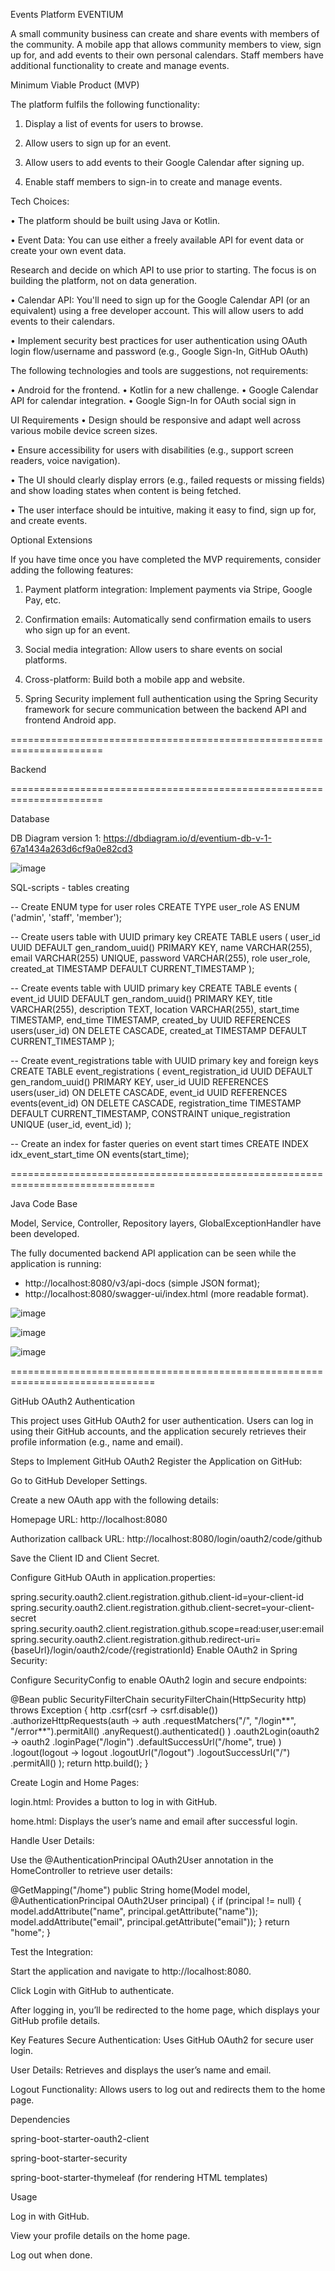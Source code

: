 Events Platform EVENTIUM

A small community business can create and share events with members of the community.
A mobile app that allows community members to view, sign up for, and add events to their own personal calendars.
Staff members have additional functionality to create and manage events.



Minimum Viable Product (MVP)

The platform fulfils the following functionality:

1. Display a list of events for users to browse.

2. Allow users to sign up for an event.

3. Allow users to add events to their Google Calendar after signing up.

4. Enable staff members to sign-in to create and manage events.



Tech Choices:

• The platform should be built using Java or Kotlin.

• Event Data: You can use either a freely available API for event data or create your own event data.

  Research and decide on which API to use prior to starting. The focus is on building the platform, not on data generation.
  
• Calendar API: You'll need to sign up for the Google Calendar API (or an equivalent) using a free developer account. This will allow users to add events to their calendars.

• Implement security best practices for user authentication using OAuth login flow/username and password (e.g., Google Sign-In, GitHub OAuth)



The following technologies and tools are suggestions, not requirements:

• Android for the frontend.
• Kotlin for a new challenge.
• Google Calendar API for calendar integration.
• Google Sign-In for OAuth social sign in



UI Requirements
• Design should be responsive and adapt well across various mobile device screen sizes.

• Ensure accessibility for users with disabilities (e.g., support screen readers, voice navigation).

• The UI should clearly display errors (e.g., failed requests or missing fields) and show loading states when content is being fetched.

• The user interface should be intuitive, making it easy to find, sign up for, and create events.



Optional Extensions

If you have time once you have completed the MVP requirements, consider adding the following features:

1. Payment platform integration: Implement payments via Stripe, Google Pay, etc.

2. Confirmation emails: Automatically send confirmation emails to users who sign up for an event.

3. Social media integration: Allow users to share events on social platforms.

4. Cross-platform: Build both a mobile app and website.

5. Spring Security implement full authentication using the Spring Security framework for secure communication between the backend API and frontend Android app.


======================================================================

Backend

======================================================================

Database


DB Diagram version 1: https://dbdiagram.io/d/eventium-db-v-1-67a1434a263d6cf9a0e82cd3


![image](https://github.com/user-attachments/assets/2ca705bd-f830-4f4a-a139-533c47a9aec1)



SQL-scripts - tables creating

-- Create ENUM type for user roles
CREATE TYPE user_role AS ENUM ('admin', 'staff', 'member');

-- Create users table with UUID primary key
CREATE TABLE users (
user_id UUID DEFAULT gen_random_uuid() PRIMARY KEY,
name VARCHAR(255),
email VARCHAR(255) UNIQUE,
password VARCHAR(255),
role user_role,
created_at TIMESTAMP DEFAULT CURRENT_TIMESTAMP
);

-- Create events table with UUID primary key
CREATE TABLE events (
event_id UUID DEFAULT gen_random_uuid() PRIMARY KEY,
title VARCHAR(255),
description TEXT,
location VARCHAR(255),
start_time TIMESTAMP,
end_time TIMESTAMP,
created_by UUID REFERENCES users(user_id) ON DELETE CASCADE,
created_at TIMESTAMP DEFAULT CURRENT_TIMESTAMP
);

-- Create event_registrations table with UUID primary key and foreign keys
CREATE TABLE event_registrations (
event_registration_id UUID DEFAULT gen_random_uuid() PRIMARY KEY,
user_id UUID REFERENCES users(user_id) ON DELETE CASCADE,
event_id UUID REFERENCES events(event_id) ON DELETE CASCADE,
registration_time TIMESTAMP DEFAULT CURRENT_TIMESTAMP,
CONSTRAINT unique_registration UNIQUE (user_id, event_id)
);

-- Create an index for faster queries on event start times
CREATE INDEX idx_event_start_time ON events(start_time);


===============================================================================


Java Code Base

Model,
Service, Controller, Repository layers,
GlobalExceptionHandler have been developed.


The fully documented backend API application can be seen while the application is running:
- http://localhost:8080/v3/api-docs (simple JSON format);
- http://localhost:8080/swagger-ui/index.html (more readable format).


![image](https://github.com/user-attachments/assets/42f1d227-f772-4599-a28a-d011eb1b7db8)


![image](https://github.com/user-attachments/assets/64a7a221-8083-4576-ab56-9be1efaad7bc)


![image](https://github.com/user-attachments/assets/9184bdad-ad0a-4e7f-a4b7-fa23ffc24bb9)


===============================================================================


GitHub OAuth2 Authentication


This project uses GitHub OAuth2 for user authentication. Users can log in using their GitHub accounts, and the application securely retrieves their profile information (e.g., name and email).

Steps to Implement GitHub OAuth2
Register the Application on GitHub:

Go to GitHub Developer Settings.

Create a new OAuth app with the following details:

Homepage URL: http://localhost:8080

Authorization callback URL: http://localhost:8080/login/oauth2/code/github

Save the Client ID and Client Secret.

Configure GitHub OAuth in application.properties:

spring.security.oauth2.client.registration.github.client-id=your-client-id
spring.security.oauth2.client.registration.github.client-secret=your-client-secret
spring.security.oauth2.client.registration.github.scope=read:user,user:email
spring.security.oauth2.client.registration.github.redirect-uri={baseUrl}/login/oauth2/code/{registrationId}
Enable OAuth2 in Spring Security:

Configure SecurityConfig to enable OAuth2 login and secure endpoints:

@Bean
public SecurityFilterChain securityFilterChain(HttpSecurity http) throws Exception {
http
.csrf(csrf -> csrf.disable())
.authorizeHttpRequests(auth -> auth
.requestMatchers("/", "/login**", "/error**").permitAll()
.anyRequest().authenticated()
)
.oauth2Login(oauth2 -> oauth2
.loginPage("/login")
.defaultSuccessUrl("/home", true)
)
.logout(logout -> logout
.logoutUrl("/logout")
.logoutSuccessUrl("/")
.permitAll()
);
return http.build();
}


Create Login and Home Pages:

login.html: Provides a button to log in with GitHub.

home.html: Displays the user’s name and email after successful login.

Handle User Details:

Use the @AuthenticationPrincipal OAuth2User annotation in the HomeController to retrieve user details:

@GetMapping("/home")
public String home(Model model, @AuthenticationPrincipal OAuth2User principal) {
if (principal != null) {
model.addAttribute("name", principal.getAttribute("name"));
model.addAttribute("email", principal.getAttribute("email"));
}
return "home";
}


Test the Integration:

Start the application and navigate to http://localhost:8080.

Click Login with GitHub to authenticate.

After logging in, you’ll be redirected to the home page, which displays your GitHub profile details.

Key Features
Secure Authentication: Uses GitHub OAuth2 for secure user login.

User Details: Retrieves and displays the user’s name and email.

Logout Functionality: Allows users to log out and redirects them to the home page.

Dependencies

spring-boot-starter-oauth2-client

spring-boot-starter-security

spring-boot-starter-thymeleaf (for rendering HTML templates)

Usage

Log in with GitHub.

View your profile details on the home page.

Log out when done.










